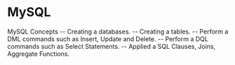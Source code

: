 # MySQL

MySQL Concepts
 -- Creating a databases.
 -- Creating a tables.
 -- Perform a DML commands such as Insert, Update and Delete.
 -- Perform a DQL commands such as Select Statements.
 -- Applied a SQL Clauses, Joins, Aggregate Functions.
